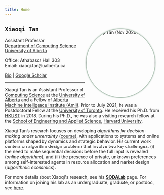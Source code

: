 ```yaml
---
title: Home
---
```


<div>
<img alt="Xiaoqi Tan (Nov 2020)" src="/img/AmiiPhoto2l.jpg" style="max-width:240px; min-width:210px; float:right; border-radius: 50%; box-shadow: 0px 0px 5px #275D38; margin: 25px 20px 10px 5px" width="220"/>
</div>


## `Xiaoqi Tan`

Assistant Professor \
[Department of Computing Science](https://www.ualberta.ca/computing-science/index.html)\
[University of Alberta](https://www.ualberta.ca/index.html)

Office: Athabasca Hall 303\
Email: xiaoqi.tan$\textsf{@}$ualberta.ca

[Bio](/bio) | [Google Scholar](https://scholar.google.com/citations?user=drR_WcAAAAAJ&hl=en&sortby=pubdate)


---

>
Xiaoqi Tan is an Assistant Professor of [Computing Science](https://www.ualberta.ca/computing-science/index.html) at the [University of Alberta](https://www.ualberta.ca/index.html) and a Fellow of [Alberta Machine Intelligence Institute (Amii)](https://www.amii.ca/). Prior to July 2021, he was a Postdoctoral Fellow at the [University of Toronto](https://www.utoronto.ca/). He received his Ph.D.  from [HKUST](https://hkust.edu.hk/) in 2018. During his Ph.D.,  he was also a visiting research fellow at the [School of Engineering and Applied Science](https://www.seas.harvard.edu/), [Harvard University](https://harvard.edu).  

>
Xiaoqi Tan’s research focuses on developing _algorithms for decision-making under uncertainty_ ([course](https://xiaoqitan.org/teaching/optimization/)), with applications to systems and online platforms shaped by dynamics and strategic behavior. His current work centers on algorithm design problems that involve two key challenges: (i) the need to make sequential decisions before the full input is revealed (*online algorithms*), and (ii) the presence of private, unknown preferences among self-interested agents in resource allocation and market design (*algorithmic economics*). 
 

>
For more details about Xiaoqi's research, see his [**SODALab**](https://sodalab.ca) page. For information on joining his lab as an undergraduate, graduate, or postdoc, see [here](https://sodalab.ca/join).